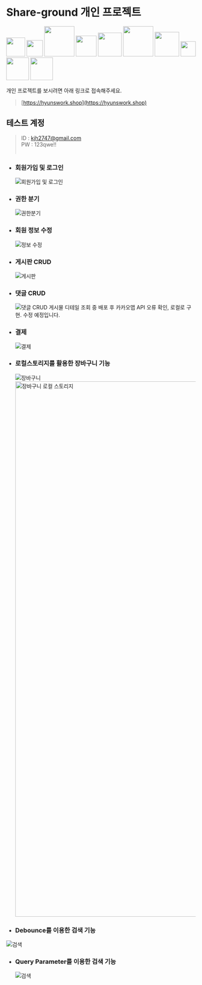 # Share-ground 개인 프로젝트

<img width="50" src="https://img.shields.io/badge/html-E34F26?style=for-the-badge&logo=HTML5&logoColor=white"> <img width="43" src="https://img.shields.io/badge/css-1572B6?style=for-the-badge&logo=CSS3&logoColor=white">
<img width="80" src="https://img.shields.io/badge/javascript-F7DF1E?style=for-the-badge&logo=javascript&logoColor=black"> <img width="55" src="https://img.shields.io/badge/React-61DAFB?style=for-the-badge&logo=React&logoColor=black">
<img width="63" src="https://img.shields.io/badge/Next.js-000000?style=for-the-badge&logo=Next.js&logoColor=white"> <img width="80" src="https://img.shields.io/badge/typescript-3178C6?style=for-the-badge&logo=typescript&logoColor=white">
<img width="65" src="https://img.shields.io/badge/GraphQL-E10098?style=for-the-badge&logo=GraphQL&logoColor=white"> <img width="40" src="https://img.shields.io/badge/Git-F05032?style=for-the-badge&logo=Git&logoColor=white">
<img width="60" src="https://img.shields.io/badge/Github-181717?style=for-the-badge&logo=Github&logoColor=white"> <img width="60" src="https://img.shields.io/badge/Docker-2496ED?style=for-the-badge&logo=Docker&logoColor=white">
<br />

개인 프로젝트를 보시려면 아래 링크로 접속해주세요.

> [https://hyunswork.shop](https://hyunswork.shop)

## 테스트 계정

> ID : kjh2747@gmail.com <br />
> PW : 123qwe!!<br />
> <br />

- ### 회원가입 및 로그인

  ![회원가입 및 로그인](https://user-images.githubusercontent.com/90013333/169228573-def78bf6-18b1-4567-a3d9-545eaedfe3fd.gif)

- ### 권한 분기

  ![권한분기](https://user-images.githubusercontent.com/90013333/169223779-7dd48a36-4959-4f7b-a7fe-c043a74c12e8.gif)

- ### 회원 정보 수정

  ![정보 수정](https://user-images.githubusercontent.com/90013333/169223476-c863a1a1-1d0c-4bc8-bd18-57275083adb0.gif)

- ### 게시판 CRUD

  ![게시판](https://user-images.githubusercontent.com/90013333/169229301-baa59e69-1a15-4459-9da0-19812dac8903.gif)

- ### 댓글 CRUD

  ![댓글 CRUD](https://user-images.githubusercontent.com/90013333/169233824-43db4cca-7339-4053-a23b-2f2910bf8547.gif)
  게시물 디테일 조회 중 배포 후 카카오맵 API 오류 확인, 로컬로 구현. 수정 예정입니다.

- ### 결제

  ![결제](https://user-images.githubusercontent.com/90013333/169229186-014877b2-f5d0-49e8-bc46-bb9ce6e1b2d7.gif)

- ### 로컬스토리지를 활용한 장바구니 기능

  ![장바구니](https://user-images.githubusercontent.com/90013333/169230388-243fb118-739c-4065-af1e-0c741fa51904.gif)
  <img width="1420" alt="장바구니 로컬 스토리지" src="https://user-images.githubusercontent.com/90013333/169230161-443db999-ccdc-4e33-a038-fd5b02d7d3d5.png" />
- ### Debounce를 이용한 검색 기능
![검색](https://user-images.githubusercontent.com/90013333/170188288-027d5246-e2f0-474c-b9e0-764c016f93fb.gif)
- ### Query Parameter를 이용한 검색 기능
  ![검색](https://user-images.githubusercontent.com/90013333/169232811-3e155910-b042-43d9-a8e9-8b21c17dae8c.gif)
